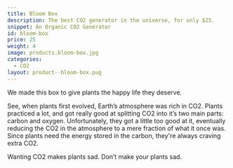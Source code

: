 ```yaml
---
title: Bloom Box
description: The best CO2 generator in the universe, for only $25.
snippet: An Organic CO2 Generator
id: bloom-box
price: 25
weight: 4
image: products.bloom-box.jpg
categories:
  - CO2
layout: product--bloom-box.pug
---
```


We made this box to give plants the happy life they deserve.

See, when plants first evolved, Earth’s atmosphere was rich in CO2. Plants practiced a lot, and got really good at splitting CO2 into it’s two main parts: carbon and oxygen. Unfortunately, they got a little too good at it, eventually reducing the CO2 in the atmosphere to a mere fraction of what it once was. Since plants need the energy stored in the carbon, they're always craving extra CO2.

Wanting CO2 makes plants sad. Don’t make your plants sad.
